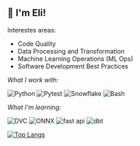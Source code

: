 ## 👋 I'm Eli!

Interestes areas:

- Code Quality
- Data Processing and Transformation
- Machine Learning Operations (ML Ops)
- Software Development Best Practices

*What I work with:*

![Python](https://img.shields.io/badge/Python-3776AB.svg?style=for-the-badge&logo=Python&logoColor=white)
![Pytest](https://img.shields.io/badge/Pytest-0A9EDC.svg?style=for-the-badge&logo=Pytest&logoColor=white)
![Snowflake](https://img.shields.io/badge/Snowflake-29B5E8.svg?style=for-the-badge&logo=Snowflake&logoColor=white)
![Bash](https://img.shields.io/badge/GNU%20Bash-4EAA25.svg?style=for-the-badge&logo=GNU-Bash&logoColor=white)

*What I'm learning:*

![DVC](https://img.shields.io/badge/DVC-13ADC7.svg?style=for-the-badge&logo=DVC&logoColor=white)
![ONNX](https://img.shields.io/badge/ONNX-005CED.svg?style=for-the-badge&logo=ONNX&logoColor=white)
![fast api](https://img.shields.io/badge/FastAPI-009688.svg?style=for-the-badge&logo=FastAPI&logoColor=white)
![dbt](https://img.shields.io/badge/dbt-FF694B.svg?style=for-the-badge&logo=dbt&logoColor=white)


[![Top Langs](https://github-readme-stats.vercel.app/api/top-langs/?username=eli64s&layout=compact&theme=vue)](https://github.com/anuraghazra/github-readme-stats)


<!--**eli64s/eli64s** is a ✨ _special_ ✨ repository because its `README.md` (this file) appears on your GitHub profile.
Here are some ideas to get you started:
- 🔭 I’m currently working on ...
- 🌱 I’m currently learning ...
- 👯 I’m looking to collaborate on ...
- 🤔 I’m looking for help with ...
- 💬 Ask me about ...
- 📫 How to reach me: ...
- 😄 Pronouns: ...
- ⚡ Fun fact: ...
-->
